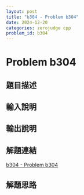 ```yaml
---
layout: post
title: "b304 - Problem b304"
date: 2024-12-20
categories: zerojudge cpp
problem_id: b304
---
```


# Problem b304

## 題目描述



## 輸入說明



## 輸出說明



## 解題連結

[b304 - Problem b304](https://zerojudge.tw/ShowProblem?problemid=b304)

## 解題思路

